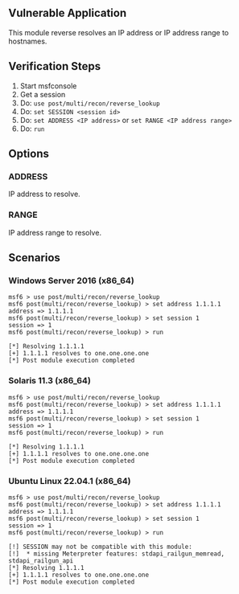 ## Vulnerable Application

This module reverse resolves an IP address or IP address range to hostnames.


## Verification Steps

1. Start msfconsole
1. Get a session
1. Do: `use post/multi/recon/reverse_lookup`
1. Do: `set SESSION <session id>`
1. Do: `set ADDRESS <IP address>` or `set RANGE <IP address range>`
1. Do: `run`

## Options

### ADDRESS

IP address to resolve.

### RANGE

IP address range to resolve.


## Scenarios

### Windows Server 2016 (x86_64)

```
msf6 > use post/multi/recon/reverse_lookup 
msf6 post(multi/recon/reverse_lookup) > set address 1.1.1.1
address => 1.1.1.1
msf6 post(multi/recon/reverse_lookup) > set session 1
session => 1
msf6 post(multi/recon/reverse_lookup) > run

[*] Resolving 1.1.1.1
[+] 1.1.1.1 resolves to one.one.one.one
[*] Post module execution completed
```

### Solaris 11.3 (x86_64)

```
msf6 > use post/multi/recon/reverse_lookup 
msf6 post(multi/recon/reverse_lookup) > set address 1.1.1.1
address => 1.1.1.1
msf6 post(multi/recon/reverse_lookup) > set session 1
session => 1
msf6 post(multi/recon/reverse_lookup) > run

[*] Resolving 1.1.1.1
[+] 1.1.1.1 resolves to one.one.one.one
[*] Post module execution completed
```

### Ubuntu Linux 22.04.1 (x86_64)

```
msf6 > use post/multi/recon/reverse_lookup 
msf6 post(multi/recon/reverse_lookup) > set address 1.1.1.1
address => 1.1.1.1
msf6 post(multi/recon/reverse_lookup) > set session 1
session => 1
msf6 post(multi/recon/reverse_lookup) > run

[!] SESSION may not be compatible with this module:
[!]  * missing Meterpreter features: stdapi_railgun_memread, stdapi_railgun_api
[*] Resolving 1.1.1.1
[+] 1.1.1.1 resolves to one.one.one.one
[*] Post module execution completed
```
